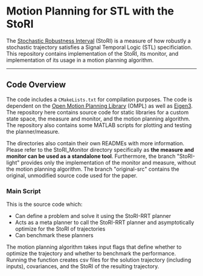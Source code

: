 # Motion Planning for STL with the StoRI
The [Stochastic Robustness Interval](https://arxiv.org/abs/2210.04813) (StoRI) is a measure of how robustly a stochastic trajectory satisfies a Signal Temporal Logic (STL) specificiation. This repository contains implementation of the StoRI, its monitor, and implementation of its usage in a motion planning algorithm. 

---

## Code Overview 

The code includes a `CMakeLists.txt` for compilation purposes. The code is dependent on the [Open Motion Planning Library](http://ompl.kavrakilab.org) (OMPL) as well as [Eigen3](https://eigen.tuxfamily.org/index.php?title=Main_Page). The repository here contains source code for static libraries for a custom state space, the measure and monitor, and the motion planning algorithm. The repository also contains some MATLAB scripts for plotting and testing the planner/measure. 

The directories also contain their own READMEs with more information. Please refer to the StoRI_Monitor directory specifically as **the measure and monitor can be used as a standalone tool**. Furthermore, the branch "StoRI-light" provides only the implementation of the monitor and measure, without the motion planning algorithm. The branch "original-src" contains the original, unmodified source code used for the paper.


### Main Script
This is the source code which: 
- Can define a problem and solve it using the StoRI-RRT planner
- Acts as a meta planner to call the StoRI-RRT planner and asymptotically optimize for the StoRI of trajectories
- Can benchmark these planners

The motion planning algorithm takes input flags that define whether to optimize the trajectory and whether to benchmark the performance. Running the function creates csv files for the solution trajectory (including inputs), covariances, and the StoRI of the resulting trajectory. 

